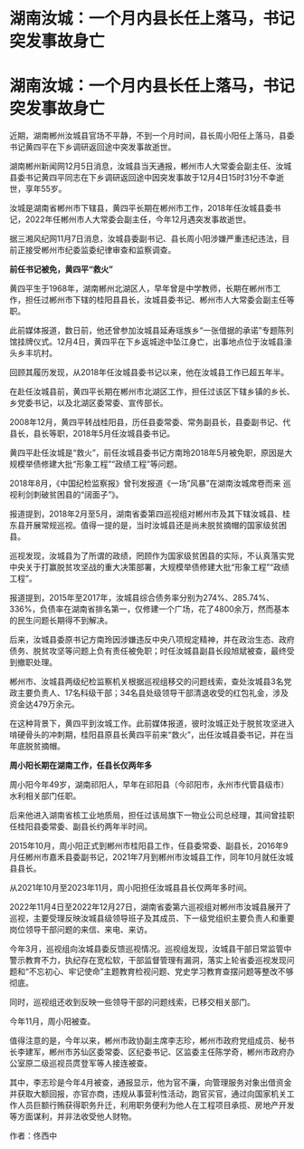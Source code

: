 # 湖南汝城：一个月内县长任上落马，书记突发事故身亡

# 湖南汝城：一个月内县长任上落马，书记突发事故身亡

近期，湖南郴州汝城县官场不平静，不到一个月时间，县长周小阳任上落马，县委书记黄四平在下乡调研返回途中突发事故逝世。

湖南郴州新闻网12月5日消息，汝城县当天通报，郴州市人大常委会副主任、汝城县委书记黄四平同志在下乡调研返回途中因突发事故于12月4日15时31分不幸逝世，享年55岁。

汝城是湖南省郴州市下辖县，黄四平长期在郴州市工作，2018年任汝城县委书记，2022年任郴州市人大常委会副主任，今年12月遇突发事故逝世。

据三湘风纪网11月7日消息，汝城县委副书记、县长周小阳涉嫌严重违纪违法，目前正接受郴州市纪委监委纪律审查和监察调查。

**前任书记被免，黄四平“救火”**

黄四平生于1968年，湖南郴州北湖区人，早年曾是中学教师，长期在郴州市工作，担任过郴州市下辖的桂阳县县长，汝城县委书记、郴州市人大常委会副主任等职。

此前媒体报道，数日前，他还曾参加汝城县延寿瑶族乡“一张借据的承诺”专题陈列馆挂牌仪式。12月4日，黄四平在下乡返城途中坠江身亡，出事地点位于汝城县濠头乡丰坑村。

回顾其履历发现，从2018年任汝城县委书记以来，他在汝城县工作已超五年半。

在赴任汝城县前，黄四平长期在郴州市北湖区工作，担任过该区下辖乡镇的乡长、乡党委书记，以及北湖区委常委、宣传部长。

2008年12月，黄四平转战桂阳县，历任县委常委、常务副县长，县委副书记、代县长，县长等职，2018年5月任汝城县委书记。

黄四平赴任汝城是“救火”，前任汝城县委书记方南玲2018年5月被免职，原因是大规模举债修建大批“形象工程”“政绩工程”等问题。

2018年8月，《中国纪检监察报》曾刊发报道《一场“风暴”在湖南汝城席卷而来 巡视利剑刺破贫困县的“阔面子”》。

报道提到，2018年2月至5月，湖南省委第四巡视组对郴州市及其下辖汝城县、桂东县开展常规巡视。值得一提的是，当时汝城县还是尚未脱贫摘帽的国家级贫困县。

巡视发现，汝城县为了所谓的政绩，罔顾作为国家级贫困县的实际，不认真落实党中央关于打赢脱贫攻坚战的重大决策部署，大规模举债修建大批“形象工程”“政绩工程”。

报道提到，2015年至2017年，汝城县综合债务率分别为274%、285.74%、336%，负债率在湖南省排名第一，仅修建一个广场，花了4800余万，然而基本的民生问题长期得不到解决。

后来，汝城县委原书记方南玲因涉嫌违反中央八项规定精神，并在政治生态、政府债务、脱贫攻坚等问题上负有责任被免职；时任汝城县副县长段旭斌被查，最终受到撤职处理。

郴州市、汝城县两级纪检监察机关根据巡视组移交的问题线索，查处汝城县3名党政主要负责人、17名科级干部；34名县处级领导干部清退收受的红包礼金，涉及资金达479万余元。

在这种背景下，黄四平到汝城工作。此前媒体报道，彼时汝城正处于脱贫攻坚进入啃硬骨头的冲刺期，桂阳县原县长黄四平前来“救火”，出任汝城县委书记，并在当年底脱贫摘帽。

**周小阳长期在湖南工作，任县长仅两年多**

周小阳今年49岁，湖南祁阳人，早年在祁阳县（今祁阳市，永州市代管县级市）水利相关部门任职。

后来他进入湖南省核工业地质局，担任过该局旗下一物业公司总经理，其间曾挂职任桂阳县委常委、副县长约两年半时间。

2015年10月，周小阳正式到郴州市桂阳县工作，任县委常委、副县长，2016年9月任郴州市嘉禾县委副书记，2021年7月到郴州市汝城县工作，同年10月就任汝城县县长。

从2021年10月至2023年11月，周小阳担任汝城县县长仅两年多时间。

2022年11月4日至2022年12月27日，湖南省委第六巡视组对郴州市汝城县展开了巡视，主要受理反映汝城县级领导班子及其成员、下一级党组织主要负责人和重要岗位领导干部问题的来信、来电、来访。

今年3月，巡视组向汝城县委反馈巡视情况。巡视组发现，汝城县干部日常监管中警示教育不力，执纪存在宽松软，干部监督管理有漏洞，落实上轮省委巡视发现问题和“不忘初心、牢记使命”主题教育检视问题、党史学习教育查摆问题等整改不够彻底。

同时，巡视组还收到反映一些领导干部的问题线索，已移交相关部门。

今年11月，周小阳被查。

值得注意的是，今年以来，郴州市政协副主席李志珍，郴州市政府党组成员、秘书长李建军，郴州市苏仙区委常委、区纪委书记、区监委主任陈学奇，郴州市政府办公室原二级巡视员庹登军等人接连被查。

其中，李志珍是今年4月被查，通报显示，他为官不廉，向管理服务对象出借资金并获取大额回报，亦官亦商，违规从事营利性活动，跑官买官，通过向国家机关工作人员巨额行贿获得职务升迁，利用职务便利为他人在工程项目承揽、房地产开发等方面谋利，并非法收受他人财物。

作者：佟西中

